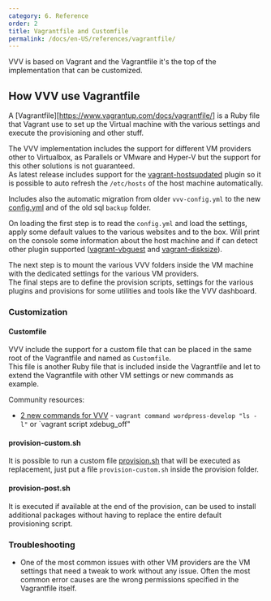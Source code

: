 ```yaml
---
category: 6. Reference
order: 2
title: Vagrantfile and Customfile
permalink: /docs/en-US/references/vagrantfile/
---
```


VVV is based on Vagrant and the Vagrantfile it's the top of the implementation that can be customized.

## How VVV use Vagrantfile

A [Vagrantfile][https://www.vagrantup.com/docs/vagrantfile/] is a Ruby file that Vagrant use to set up the Virtual machine with the various settings and execute the provisioning and other stuff.  

The VVV implementation includes the support for different VM providers other to Virtualbox, as Parallels or VMware and Hyper-V but the support for this other solutions is not guaranteed.  
As latest release includes support for the [vagrant-hostsupdated](https://github.com/cogitatio/vagrant-hostsupdater) plugin so it is possible to auto refresh the `/etc/hosts` of the host machine automatically.

Includes also the automatic migration from older `vvv-config.yml` to the new [config.yml](https://varyingvagrantvagrants.org/docs/en-US/config/) and of the old sql `backup` folder.

On loading the first step is to read the `config.yml` and load the settings, apply some default values to the various websites and to the box. Will print on the console some information about the host machine and if can detect other plugin supported ([vagrant-vbguest](https://github.com/dotless-de/vagrant-vbguest) and [vagrant-disksize](https://github.com/sprotheroe/vagrant-disksize)).

The next step is to mount the various VVV folders inside the VM machine with the dedicated settings for the various VM providers.  
The final steps are to define the provision scripts, settings for the various plugins and provisions for some utilities and tools like the VVV dashboard.

### Customization

#### Customfile

VVV include the support for a custom file that can be placed in the same root of the Vagrantfile and named as `Customfile`.  
This file is another Ruby file that is included inside the Vagrantfile and let to extend the Vagrantfile with other VM settings or new commands as example.  

Community resources:

* [2 new commands for VVV](https://gist.github.com/Mte90/9810f7c2775f1fd79ee049b3d259dff0) - `vagrant command wordpress-develop "ls -l"` or `vagrant script xdebug_off"

#### provision-custom.sh

It is possible to run a custom file [provision.sh](https://github.com/Varying-Vagrant-Vagrants/VVV/blob/develop/provision/provision.sh) that will be executed as replacement, just put a file `provision-custom.sh` inside the provision folder.

#### provision-post.sh

It is executed if available at the end of the provision, can be used to install additional packages without having to replace the entire default provisioning script.

### Troubleshooting

* One of the most common issues with other VM providers are the VM settings that need a tweak to work without any issue. Often the most common error causes are the wrong permissions specified in the Vagrantfile itself.
